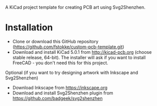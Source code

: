 A KiCad project template for creating PCB art using Svg2Shenzhen.

# Installation

- Clone or download this GitHub repository (https://github.com/fstokke/custom-pcb-template.git)
- Download and install KiCad 5.0.1 from http://kicad-pcb.org (choose stable release, 64-bit). The installer will ask if you want to install FreeCAD - you don't need this for this project.

Optional (if you want to try designing artwork with Inkscape and Svg2Shenzhen)
- Download Inkscape from https://inkscape.org
- Download and install Svg2Shenzhen plugin from https://github.com/badgeek/svg2shenzhen
